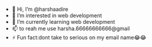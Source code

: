 - 👋 Hi, I’m @harshaadire
- 👀 I’m interested in web development
- 🌱 I’m currently learning web development
- 📫 to reah me use harsha.66666666666@gmail
- ⚡ Fun fact:dont take to serious on my email name😂😂

<!---
harshaadire/harshaadire is a ✨ special ✨ repository because its `README.md` (this file) appears on your GitHub profile.
You can click the Preview link to take a look at your changes.
--->
